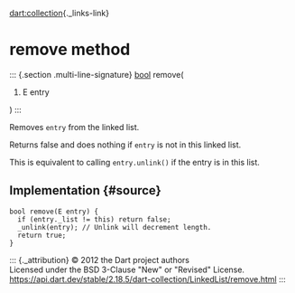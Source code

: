 [dart:collection](../../dart-collection/dart-collection-library){._links-link}

remove method
=============

::: {.section .multi-line-signature}
[bool](../../dart-core/bool-class) remove(

1.  E entry

)
:::

Removes `entry` from the linked list.

Returns false and does nothing if `entry` is not in this linked list.

This is equivalent to calling `entry.unlink()` if the entry is in this
list.

Implementation {#source}
--------------

``` {.language-dart data-language="dart"}
bool remove(E entry) {
  if (entry._list != this) return false;
  _unlink(entry); // Unlink will decrement length.
  return true;
}
```

::: {._attribution}
© 2012 the Dart project authors\
Licensed under the BSD 3-Clause \"New\" or \"Revised\" License.\
<https://api.dart.dev/stable/2.18.5/dart-collection/LinkedList/remove.html>
:::
